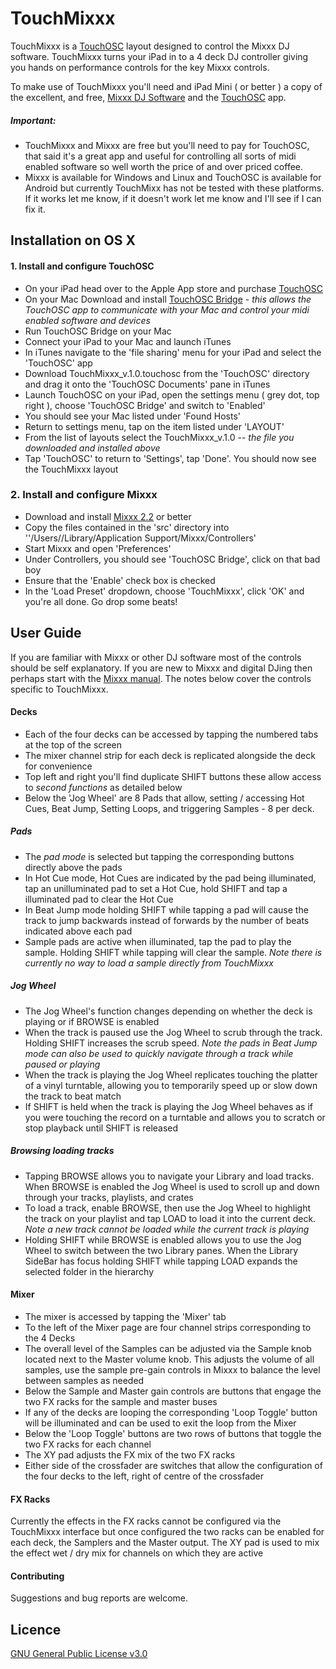 # TouchMixxx

TouchMixxx is a [TouchOSC](https://hexler.net/products/touchosc) layout designed to control the Mixxx DJ software. TouchMixxx turns your iPad in to a 4 deck DJ controller giving you hands on performance controls for the key Mixxx controls.

To make use of TouchMixxx you'll need and iPad Mini ( or better ) a copy of the excellent, and free, [Mixxx DJ Software](https://www.mixxx.org) and the [TouchOSC](https://hexler.net/products/touchosc) app.

##### Important:
* TouchMixxx and Mixxx are free but you'll need to pay for TouchOSC, that said it's a great app and useful for controlling all sorts of midi enabled software so well worth the price of and over priced coffee.
* Mixxx is available for Windows and Linux and TouchOSC is available for Android but currently TouchMixx has not be tested with these platforms. If it works let me know, if it doesn't work let me know and I'll see if I can fix it.

## Installation on OS X


#### 1. Install and configure TouchOSC

* On your iPad head over to the Apple App store and purchase [TouchOSC](https://apps.apple.com/app/touchosc/id288120394)
* On your Mac Download and install [TouchOSC Bridge](https://hexler.net/products/touchosc#downloads) - _this allows the TouchOSC app to communicate with your Mac and control your midi enabled software and devices_
* Run TouchOSC Bridge on your Mac
* Connect your iPad to your Mac and launch iTunes
* In iTunes navigate to the 'file sharing' menu for your iPad and select the 'TouchOSC' app
* Download TouchMixxx_v.1.0.touchosc from the 'TouchOSC' directory and drag it onto the 'TouchOSC Documents' pane in iTunes
* Launch TouchOSC on your iPad, open the settings menu ( grey dot, top right ), choose 'TouchOSC Bridge' and switch to 'Enabled'
* You should see your Mac listed under 'Found Hosts'
* Return to settings menu, tap on the item listed under 'LAYOUT'
* From the list of layouts select the TouchMixxx_v.1.0 -- _the file you downloaded and installed above_
* Tap 'TouchOSC' to return to 'Settings', tap 'Done'. You should now see the TouchMixxx layout

### 2. Install and configure Mixxx

* Download and install [Mixxx 2.2](https://www.mixxx.org/download/) or better
* Copy the files contained in the 'src' directory into ''/Users/<your username>/Library/Application Support/Mixxx/Controllers'
* Start Mixxx and open 'Preferences'
* Under Controllers, you should see 'TouchOSC Bridge', click on that bad boy
* Ensure that the 'Enable' check box is checked
* In the 'Load Preset' dropdown, choose 'TouchMixxx', click 'OK' and you're all done. Go drop some beats!

## User Guide

If you are familiar with Mixxx or other DJ software most of the controls should be self explanatory. If you are new to Mixxx and digital DJing then perhaps start with the [Mixxx manual](https://www.mixxx.org/manual/latest/en/chapters/introduction.html). The notes below cover the controls specific to TouchMixxx.

#### Decks
* Each of the four decks can be accessed by tapping the numbered tabs at the top of the screen
* The mixer channel strip for each deck is replicated alongside the deck for convenience
* Top left and right you'll find duplicate SHIFT buttons these allow access to _second functions_ as detailed below
* Below the 'Jog Wheel' are 8 Pads that allow, setting / accessing Hot Cues, Beat Jump, Setting Loops, and triggering Samples - 8 per deck.

##### Pads
* The _pad mode_ is selected but tapping the corresponding buttons directly above the pads
* In Hot Cue mode, Hot Cues are indicated by the pad being illuminated, tap an unilluminated pad to set a Hot Cue, hold SHIFT and tap a illuminated pad to clear the Hot Cue
* In Beat Jump mode holding SHIFT while tapping a pad will cause the track to jump backwards instead of forwards by the number of beats indicated above each pad
* Sample pads are active when illuminated, tap the pad to play the sample. Holding SHIFT while tapping will clear the sample. _Note there is currently no way to load a sample directly from TouchMixxx_

##### Jog Wheel
* The Jog Wheel's function changes depending on whether the deck is playing or if BROWSE is enabled
* When the track is paused use the Jog Wheel to scrub through the track. Holding SHIFT increases the scrub speed. _Note the pads in Beat Jump mode can also be used to quickly navigate through a track while paused or playing_
* When the track is playing the Jog Wheel replicates touching the platter of a vinyl turntable, allowing you to temporarily speed up or slow down the track to beat match
* If SHIFT is held when the track is playing the Jog Wheel behaves as if you were touching the record on a turntable and allows you to scratch or stop playback until SHIFT is released

##### Browsing loading tracks
* Tapping BROWSE allows you to navigate your Library and load tracks. When BROWSE is enabled the Jog Wheel is used to scroll up and down through your tracks, playlists, and crates
* To load a track, enable BROWSE, then use the Jog Wheel to highlight the track on your playlist and tap LOAD to load it into the current deck. _Note a new track cannot be loaded while the current track is playing_
* Holding SHIFT while BROWSE is enabled allows you to use the Jog Wheel to switch between the two Library panes. When the Library SideBar has focus holding SHIFT while tapping LOAD expands the selected folder in the hierarchy


#### Mixer
* The mixer is accessed by tapping the 'Mixer' tab
* To the left of the Mixer page are four channel strips corresponding to the 4 Decks
* The overall level of the Samples can be adjusted via the Sample knob located next to the Master volume knob. This adjusts the volume of all samples, use the sample pre-gain controls in Mixxx to balance the level between samples as needed
* Below the Sample and Master gain controls are buttons that engage the two FX racks for the sample and master buses
* If any of the decks are looping the corresponding 'Loop Toggle' button will be illuminated and can be used to exit the loop from the Mixer
* Below the 'Loop Toggle' buttons are two rows of buttons that toggle the two FX racks for each channel
* The XY pad adjusts the FX mix of the two FX racks
* Either side of the crossfader are switches that allow the configuration of the four decks to the left, right of centre of the crossfader

#### FX Racks
Currently the effects in the FX racks cannot be configured via the TouchMixxx interface but once configured the two racks can be enabled for each deck, the Samplers and the Master output. The XY pad is used to mix the effect wet / dry mix for channels on which they are active

#### Contributing
Suggestions and bug reports are welcome.


## Licence
[GNU General Public License v3.0](https://choosealicense.com/licenses/gpl-3.0/)
